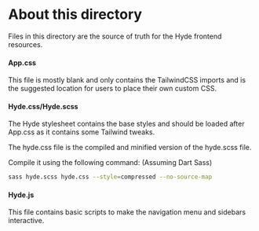 # About this directory

Files in this directory are the source of truth for the Hyde frontend resources.

#### App.css
This file is mostly blank and only contains the TailwindCSS imports and is the suggested location for users to place their own custom CSS.

#### Hyde.css/Hyde.scss
The Hyde stylesheet contains the base styles and should be loaded after App.css as it contains some Tailwind tweaks.

The hyde.css file is the compiled and minified version of the hyde.scss file.

Compile it using the following command: (Assuming Dart Sass)

```bash
sass hyde.scss hyde.css --style=compressed --no-source-map
```

#### Hyde.js
This file contains basic scripts to make the navigation menu and sidebars interactive.
